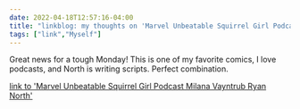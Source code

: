 ```yaml
---
date: 2022-04-18T12:57:16-04:00
title: "linkblog: my thoughts on 'Marvel Unbeatable Squirrel Girl Podcast Milana Vayntrub Ryan North'"
tags: ["link","Myself"]
---
```

Great news for a tough Monday! This is one of my favorite comics, I love podcasts, and North is writing scripts. Perfect combination.
 
[link to 'Marvel Unbeatable Squirrel Girl Podcast Milana Vayntrub Ryan North'](https://gizmodo.com/marvel-unbeatable-squirrel-girl-podcast-debuts-today-1848805618)

